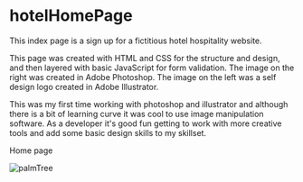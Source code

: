 # hotelHomePage

This index page is a sign up for a fictitious hotel hospitality website.

This page was created with HTML and CSS for the structure and design, and then layered with basic JavaScript for form validation. The image on the right was created in Adobe Photoshop. The image on the left was a self design logo created in Adobe Illustrator. 

This was my first time working with photoshop and illustrator and although there is a bit of learning curve it was cool to use image manipulation software. As a developer it's good fun getting to work with more creative tools and add some basic design skills to my skillset.


Home page

![palmTree](https://user-images.githubusercontent.com/97525044/218133324-c6d577ce-1e40-40dd-b2d0-90287345a64b.png)
